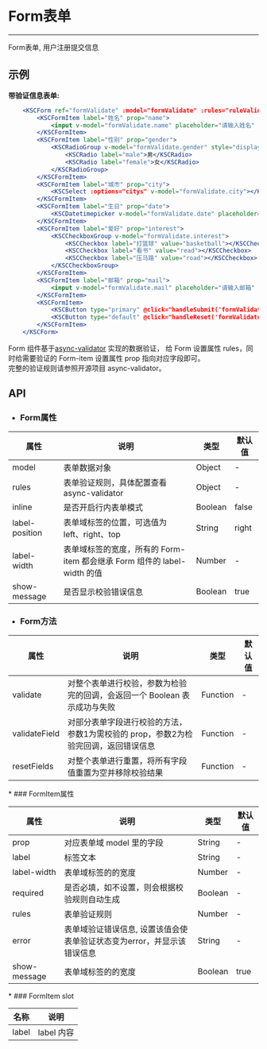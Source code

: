 # Form表单
* * *
Form表单, 用户注册提交信息

## 示例
 **带验证信息表单:**
<div class='example' id="sample1" ></div>

```jsx
    <KSCForm ref="formValidate" :model="formValidate" :rules="ruleValidate" :label-width="80">
        <KSCFormItem label="姓名" prop="name">
            <input v-model="formValidate.name" placeholder="请输入姓名" class="ks-form-text"></input>
        </KSCFormItem>
        <KSCFormItem label="性别" prop="gender">
            <KSCRadioGroup v-model="formValidate.gender" style="display: inline-block;">
                <KSCRadio label="male">男</KSCRadio>
                <KSCRadio label="female">女</KSCRadio>
            </KSCRadioGroup>
        </KSCFormItem>
        <KSCFormItem label="城市" prop="city">
            <KSCSelect :options="citys" v-model="formValidate.city"></KSCSelect>
        </KSCFormItem>
        <KSCFormItem label="生日" prop="date">
            <KSCDatetimepicker v-model="formValidate.date" placeholder="选择日期"></KSCDatetimepicker>
        </KSCFormItem>
        <KSCFormItem label="爱好" prop="interest">
            <KSCCheckboxGroup v-model="formValidate.interest">
                <KSCCheckbox label="打篮球" value="basketball"></KSCCheckbox>
                <KSCCheckbox label="看书" value="read"></KSCCheckbox>
                <KSCCheckbox label="压马路" value="road"></KSCCheckbox>
            </KSCCheckboxGroup>
        </KSCFormItem>
        <KSCFormItem label="邮箱" prop="mail">
            <input v-model="formValidate.mail" placeholder="请输入邮箱" class="ks-form-text"></input>
        </KSCFormItem>
        <KSCFormItem>
            <KSCButton type="primary" @click="handleSubmit('formValidate')">提交</KSCButton>
            <KSCButton type="default" @click="handleReset('formValidate')">重置</KSCButton>
        </KSCFormItem>
    </KSCForm>
```
Form 组件基于<a href="https://github.com/yiminghe/async-validator" target="_blank">async-validator</a> 实现的数据验证，
给 Form 设置属性 rules，同时给需要验证的 Form-item 设置属性 prop 指向对应字段即可。
<br/> 完整的验证规则请参照开源项目 async-validator。



## API
* ### Form属性
<table class="api-table">
    <thead>
        <tr>
            <th>属性</th>
            <th>说明</th>
            <th>类型</th>
            <th>默认值</th>
        </tr>
    </thead>
    <tbody>
        <tr>
            <td>model</td>
            <td>表单数据对象</td>
            <td>Object</td>
            <td>-</td>
        </tr>
        <tr>
            <td>rules</td>
            <td>表单验证规则，具体配置查看async-validator</td>
            <td>Object</td>
            <td>-</td>
        </tr>
        <tr>
            <td>inline</td>
            <td>是否开启行内表单模式</td>
            <td>Boolean</td>
            <td>false</td>
        </tr>
        <tr>
            <td>label-position</td>
            <td>表单域标签的位置，可选值为 left、right、top</td>
            <td>String</td>
            <td>right</td>
        </tr>
        <tr>
            <td>label-width</td>
            <td>表单域标签的宽度，所有的 Form-item 都会继承 Form 组件的 label-width 的值</td>
            <td>Number</td>
            <td>-</td>
        </tr>
        <tr>
            <td>show-message</td>
            <td>是否显示校验错误信息</td>
            <td>Boolean</td>
            <td>true</td>
        </tr>
    </tbody>
</table>

* ### Form方法
<table class="api-table">
    <thead>
        <tr>
            <th>属性</th>
            <th>说明</th>
            <th>类型</th>
            <th>默认值</th>
        </tr>
    </thead>
    <tbody>
        <tr>
            <td>validate</td>
            <td>对整个表单进行校验，参数为检验完的回调，会返回一个 Boolean 表示成功与失败</td>
            <td>Function</td>
            <td>-</td>
        </tr>
        <tr>
            <td>validateField</td>
            <td>对部分表单字段进行校验的方法，参数1为需校验的 prop，参数2为检验完回调，返回错误信息</td>
            <td>Function</td>
            <td>-</td>
        </tr>
        <tr>
            <td>resetFields</td>
            <td>对整个表单进行重置，将所有字段值重置为空并移除校验结果</td>
            <td>Function</td>
            <td>-</td>
        </tr>
    </tbody>
</table>
* ### FormItem属性
<table class="api-table">
    <thead>
        <tr>
            <th>属性</th>
            <th>说明</th>
            <th>类型</th>
            <th>默认值</th>
        </tr>
    </thead>
    <tbody>
        <tr>
            <td>prop</td>
            <td>对应表单域 model 里的字段</td>
            <td>String</td>
            <td>-</td>
        </tr>
        <tr>
            <td>label</td>
            <td>标签文本</td>
            <td>String</td>
            <td>-</td>
        </tr>
        <tr>
            <td>label-width</td>
            <td>表单域标签的的宽度</td>
            <td>Number</td>
            <td>-</td>
        </tr>
        <tr>
            <td>required</td>
            <td>是否必填，如不设置，则会根据校验规则自动生成</td>
            <td>Boolean</td>
            <td>-</td>
        </tr>
        <tr>
            <td>rules</td>
            <td>表单验证规则</td>
            <td>Number</td>
            <td>-</td>
        </tr>
        <tr>
            <td>error</td>
            <td>表单域验证错误信息, 设置该值会使表单验证状态变为error，并显示该错误信息</td>
            <td>String</td>
            <td>-</td>
        </tr>
        <tr>
            <td>show-message</td>
            <td>表单域标签的的宽度</td>
            <td>Boolean</td>
            <td>true</td>
        </tr>
    </tbody>
</table>
* ### FormItem slot
<table class="api-table">
    <thead>
        <tr>
            <th>名称</th>
            <th>说明</th>
        </tr>
    </thead>
    <tbody>
        <tr>
            <td>label</td>
            <td>label 内容</td>
        </tr>
    </tbody>
</table>
